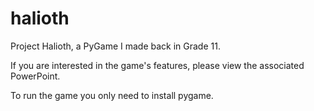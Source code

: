 # halioth
Project Halioth, a PyGame I made back in Grade 11.

If you are interested in the game's features, please view the associated PowerPoint. 

To run the game you only need to install pygame.
